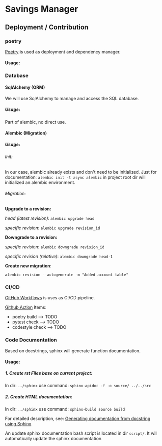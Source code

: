 # Savings Manager


## Deployment / Contribution
### poetry

[Poetry](https://python-poetry.org/) is used as deployment and dependency manager.

#### Usage: 

### Database
 

#### SqlAlchemy (ORM)
We will use SqlAlchemy to manage and access the SQL database. 

##### Usage: 
Part of alembic, no direct use.

#### Alembic (Migration)


##### Usage: 
###### Init:
In our case, alembic already exists and don't need to be initialized.
Just for documentation: `alembic init -t async alembic` in project root dir will initialized an alembic environment.

###### Migration:
**Upgrade to a revision:**

*head (latest revision):* `alembic upgrade head`

*specific revision*: `alembic upgrade revision_id`

**Downgrade to a revision:**

*specific revision*: `alembic downgrade revision_id`

*specific revision (relative)*: `alembic downgrade head-1`

**Create new migration:**

`alembic revision --autogenerate -m "Added account table"`


### CI/CD

[GitHub Workflows](https://github.com/PythBuster/savings_manager/actions/new) is uses as CI/CD pipeline.

[Github Action](https://github.com/PythBuster/savings_manager/actions/new) Items:
- poetry build --> TODO
- pytest check --> TODO
- codestyle check --> TODO

### Code Documentation
Based on docstrings, sphinx will generate function documentation.

#### Usage:

##### 1. Create rst Files base on current project:

In dir: `../sphinx` use command: `sphinx-apidoc -f -o source/ ../../src`

##### 2. Create HTML documentation:

In dir: `../sphinx` use command: `sphinx-build source build`

For detailed description, see: [Generating documentation from docstring using Sphinx](https://stackoverflow.com/questions/63486612/generating-documentation-from-docstring-using-sphinx)

An update sphinx documentation bash script is located in dir `script/`.
It will automatically update the sphinx documentation.